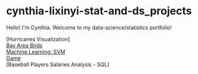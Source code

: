 # cynthia-lixinyi-stat-and-ds_projects
Hello! I'm Cynthia. Welcome to my data-science/statistics portfolio!

[Hurricanes Visualization]\
[Bay Area Birds](https://github.com/cynthia-lixinyi/cynthia-lixinyi-stat-and-ds_projects/tree/main/Bay_Area_Birds)\
[Machine Learning: SVM](https://github.com/cynthia-lixinyi/cynthia-lixinyi-stat-and-ds_projects/tree/main/svm)\
[Game](https://github.com/cynthia-lixinyi/cynthia-lixinyi-stat-and-ds_projects/tree/main/Game)\
[Baseball Players Salaries Analysis - SQL]
